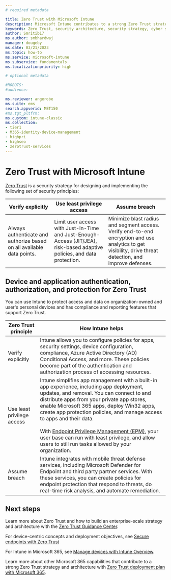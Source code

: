 ```yaml
---
# required metadata

title: Zero Trust with Microsoft Intune
description: Microsoft Intune contributes to a strong Zero Trust strategy and architecture.
keywords: Zero Trust, security architecture, security strategy, cyber security, enterprise security, devices, device, identity, users, data, applications
author: Smritib17
ms.author: smbhardwaj
manager: dougeby
ms.date: 03/21/2023
ms.topic: how-to
ms.service: microsoft-intune
ms.subservice: fundamentals
ms.localizationpriority: high

# optional metadata

#ROBOTS:
#audience:

ms.reviewer: angerobe
ms.suite: ems
search.appverid: MET150
#ms.tgt_pltfrm:
ms.custom: intune-classic
ms.collection:
- tier1
- M365-identity-device-management
- highpri
- highseo
- zerotrust-services
---
```


# Zero Trust with Microsoft Intune

[Zero Trust](/security/zero-trust/zero-trust-overview) is a security strategy for designing and implementing the following set of security principles:

| Verify explicitly  | Use least privilege access | Assume breach |
|---------|---------|---------|
| Always authenticate and authorize based on all available data points. | Limit user access with Just-In-Time and Just-Enough-Access (JIT/JEA), risk-based adaptive policies, and data protection. | Minimize blast radius and segment access. Verify end-to-end encryption and use analytics to get visibility, drive threat detection, and improve defenses. |

## Device and application authentication, authorization, and protection for Zero Trust

You can use Intune to protect access and data on organization-owned and user's personal devices and has compliance and reporting features that support Zero Trust.

| Zero Trust principle | How Intune helps |
|---------|---------|
| Verify explicitly | Intune allows you to configure policies for apps, security settings, device configuration, compliance, Azure Active Directory (AD) Conditional Access, and more. These policies become part of the authentication and authorization process of accessing resources. |
| Use least privilege access | Intune simplifies app management with a built-in app experience, including app deployment, updates, and removal. You can connect to and distribute apps from your private app stores, enable Microsoft 365 apps, deploy Win32 apps, create app protection policies, and manage access to apps and their data. <br><br>  With [Endpoint Privilege Management (EPM)](../protect/epm-overview.md), your user base can run with least privilege, and allow users to still run tasks allowed by your organization. |
| Assume breach | Intune integrates with mobile threat defense services, including Microsoft Defender for Endpoint and third party partner services. With these services, you can create policies for endpoint protection that respond to threats, do real-time risk analysis, and automate remediation. |

## Next steps

Learn more about Zero Trust and how to build an enterprise-scale strategy and architecture with the [Zero Trust Guidance Center](/security/zero-trust).

For device-centric concepts and deployment objectives, see [Secure endpoints with Zero Trust](/security/zero-trust/deploy/endpoints)

For Intune in Microsoft 365, see [Manage devices with Intune Overview](/microsoft-365/solutions/manage-devices-with-intune-overview).

Learn more about other Microsoft 365 capabilities that contribute to a strong Zero Trust strategy and architecture with [Zero Trust deployment plan with Microsoft 365](/microsoft-365/security/microsoft-365-zero-trust).


